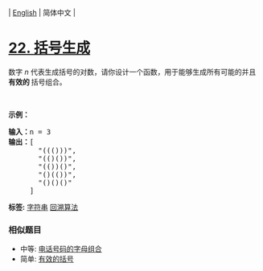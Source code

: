 | [English](README_EN.md) | 简体中文 |

# [22. 括号生成](https://leetcode-cn.com/problems/generate-parentheses)
<p>数字 <em>n</em>&nbsp;代表生成括号的对数，请你设计一个函数，用于能够生成所有可能的并且 <strong>有效的 </strong>括号组合。</p>

<p>&nbsp;</p>

<p><strong>示例：</strong></p>

<pre><strong>输入：</strong>n = 3
<strong>输出：</strong>[
       &quot;((()))&quot;,
       &quot;(()())&quot;,
       &quot;(())()&quot;,
       &quot;()(())&quot;,
       &quot;()()()&quot;
     ]
</pre>

**标签:**  [字符串](https://leetcode-cn.com/tag/string) [回溯算法](https://leetcode-cn.com/tag/backtracking) 
 ### 相似题目
- 中等:	[电话号码的字母组合](https://leetcode-cn.com/problems/letter-combinations-of-a-phone-number) 
- 简单:	[有效的括号](https://leetcode-cn.com/problems/valid-parentheses) 
